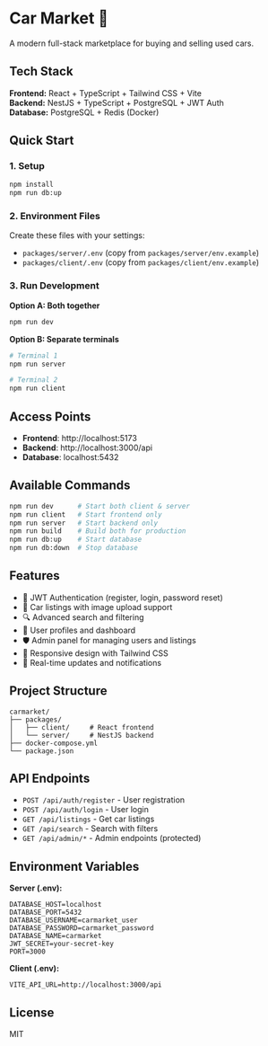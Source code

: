 # Car Market 🚗

A modern full-stack marketplace for buying and selling used cars.

## Tech Stack

**Frontend:** React + TypeScript + Tailwind CSS + Vite  
**Backend:** NestJS + TypeScript + PostgreSQL + JWT Auth  
**Database:** PostgreSQL + Redis (Docker)

## Quick Start

### 1. Setup

```bash
npm install
npm run db:up
```

### 2. Environment Files

Create these files with your settings:

- `packages/server/.env` (copy from `packages/server/env.example`)
- `packages/client/.env` (copy from `packages/client/env.example`)

### 3. Run Development

**Option A: Both together**

```bash
npm run dev
```

**Option B: Separate terminals**

```bash
# Terminal 1
npm run server

# Terminal 2
npm run client
```

## Access Points

- **Frontend**: http://localhost:5173
- **Backend**: http://localhost:3000/api
- **Database**: localhost:5432

## Available Commands

```bash
npm run dev      # Start both client & server
npm run client   # Start frontend only
npm run server   # Start backend only
npm run build    # Build both for production
npm run db:up    # Start database
npm run db:down  # Stop database
```

## Features

- 🔐 JWT Authentication (register, login, password reset)
- 🚗 Car listings with image upload support
- 🔍 Advanced search and filtering
- 👤 User profiles and dashboard
- 🛡️ Admin panel for managing users and listings
- 📱 Responsive design with Tailwind CSS
- 🔄 Real-time updates and notifications

## Project Structure

```
carmarket/
├── packages/
│   ├── client/     # React frontend
│   └── server/     # NestJS backend
├── docker-compose.yml
└── package.json
```

## API Endpoints

- `POST /api/auth/register` - User registration
- `POST /api/auth/login` - User login
- `GET /api/listings` - Get car listings
- `GET /api/search` - Search with filters
- `GET /api/admin/*` - Admin endpoints (protected)

## Environment Variables

**Server (.env):**

```env
DATABASE_HOST=localhost
DATABASE_PORT=5432
DATABASE_USERNAME=carmarket_user
DATABASE_PASSWORD=carmarket_password
DATABASE_NAME=carmarket
JWT_SECRET=your-secret-key
PORT=3000
```

**Client (.env):**

```env
VITE_API_URL=http://localhost:3000/api
```

## License

MIT
